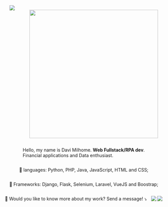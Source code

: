 <div class="container" align="center" style="display: flex; justify-content: space-around; flex-wrap: wrap;">
<a href="https://github.com/davimmilhome/">
  <img align="center" src="https://github-readme-stats-sigma-five.vercel.app/api?username=davimmilhome&show_icons=true&theme=tokyonight&include_all_commits=true&count_private=true&" target="_blank"/>
</a>

<img src="https://raw.githubusercontent.com/MicaelliMedeiros/micaellimedeiros/master/image/computer-illustration.png" min-width="400px" max-width="400px" width="400px" align="right"> </br>

<p align="left"> 
  Hello, my name is Davi Milhome. <strong>Web Fullstack/RPA dev</strong>.<br>
  Financial applications and Data enthusiast.
</p>

<p align="left">
  🦄 languages: Python, PHP, Java, JavaScript, HTML and CSS;
</p>

<p align="left">
  💼 Frameworks: Django, Flask, Selenium, Laravel, VueJS and Boostrap; 
</p>

<p align="left">
  💌 Would you like to know more about my work? Send a message! ⤵️
</p>

<p align="left">
  <a href="mailto:davimmilhome@gmail.com" alt="Gmail">
  <img src="https://img.shields.io/badge/-Gmail-FF0000?style=flat-square&labelColor=FF0000&logo=gmail&logoColor=white&link=davimmilhome@gmail.com" /></a>

  <a href="https://www.linkedin.com/in/davi-milhome/" alt="LinkedIn">
  <img src="https://img.shields.io/badge/-Linkedin-0e76a8?style=flat-square&logo=Linkedin&logoColor=white&link=https://www.linkedin.com/in/davi-milhome/" /></a>


</p>

